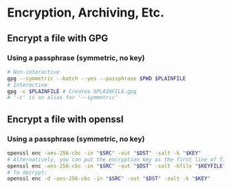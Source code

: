 # Encryption, Archiving, Etc.

## Encrypt a file with GPG
### Using a passphrase (symmetric, no key)
```bash
# Non-interactive
gpg --symmetric --batch --yes --passphrase $PWD $PLAINFILE
# Interactive
gpg -c $PLAINFILE # Creates $PLAINFILE.gpg
# '-c' is an alias for '--symmetric'
```

## Encrypt a file with openssl
### Using a passphrase (symmetric, no key)
```bash
openssl enc -aes-256-cbc -in "$SRC" -out "$DST" -salt -k "$KEY"
# Alternatively, you can put the encryption key as the first line of file $KEYFILE and use this:
openssl enc -aes-256-cbc -in "$SRC" -out "$DST" -salt -kfile "$KEYFILE"
# To decrypt:
openssl enc -d -aes-256-cbc -in "$SRC" -out "$DST" -salt -k "$KEY"
```

<!--stackedit_data:
eyJoaXN0b3J5IjpbLTMxMzY0MTU1OF19
-->